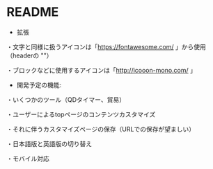 # README
* 拡張

・文字と同様に扱うアイコンは「https://fontawesome.com/ 」から使用（headerの "<link href="https://use.fontawesome.com/releases/v5.6.1/css/all.css" rel="stylesheet">"）

・ブロックなどに使用するアイコンは「http://icooon-mono.com/ 」


* 開発予定の機能:

・いくつかのツール（QDタイマー、貿易）

・ユーザーによるtopページのコンテンツカスタマイズ

・それに伴うカスタマイズページの保存（URLでの保存が望ましい）

・日本語版と英語版の切り替え

・モバイル対応


